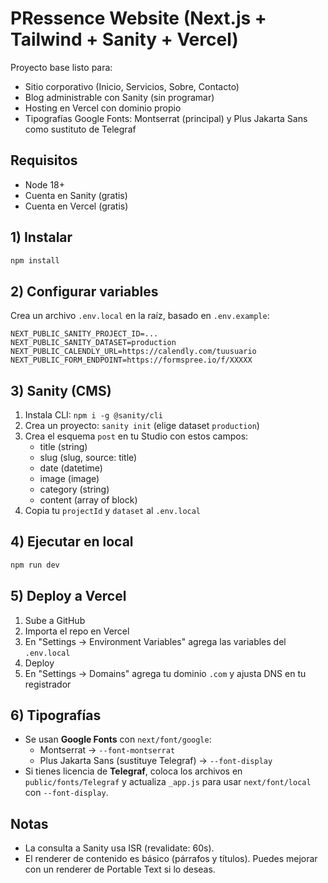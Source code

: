 # PRessence Website (Next.js + Tailwind + Sanity + Vercel)

Proyecto base listo para:
- Sitio corporativo (Inicio, Servicios, Sobre, Contacto)
- Blog administrable con Sanity (sin programar)
- Hosting en Vercel con dominio propio
- Tipografías Google Fonts: Montserrat (principal) y Plus Jakarta Sans como sustituto de Telegraf

## Requisitos
- Node 18+
- Cuenta en Sanity (gratis)
- Cuenta en Vercel (gratis)

## 1) Instalar
```bash
npm install
```

## 2) Configurar variables
Crea un archivo `.env.local` en la raíz, basado en `.env.example`:
```
NEXT_PUBLIC_SANITY_PROJECT_ID=...
NEXT_PUBLIC_SANITY_DATASET=production
NEXT_PUBLIC_CALENDLY_URL=https://calendly.com/tuusuario
NEXT_PUBLIC_FORM_ENDPOINT=https://formspree.io/f/XXXXX
```

## 3) Sanity (CMS)
1. Instala CLI: `npm i -g @sanity/cli`
2. Crea un proyecto: `sanity init` (elige dataset `production`)
3. Crea el esquema `post` en tu Studio con estos campos:
   - title (string)
   - slug (slug, source: title)
   - date (datetime)
   - image (image)
   - category (string)
   - content (array of block)
4. Copia tu `projectId` y `dataset` al `.env.local`

## 4) Ejecutar en local
```bash
npm run dev
```

## 5) Deploy a Vercel
1. Sube a GitHub
2. Importa el repo en Vercel
3. En "Settings → Environment Variables" agrega las variables del `.env.local`
4. Deploy
5. En "Settings → Domains" agrega tu dominio `.com` y ajusta DNS en tu registrador

## 6) Tipografías
- Se usan **Google Fonts** con `next/font/google`:
  - Montserrat → `--font-montserrat`
  - Plus Jakarta Sans (sustituye Telegraf) → `--font-display`
- Si tienes licencia de **Telegraf**, coloca los archivos en `public/fonts/Telegraf` y actualiza `_app.js` para usar `next/font/local` con `--font-display`.

## Notas
- La consulta a Sanity usa ISR (revalidate: 60s).
- El renderer de contenido es básico (párrafos y títulos). Puedes mejorar con un renderer de Portable Text si lo deseas.
